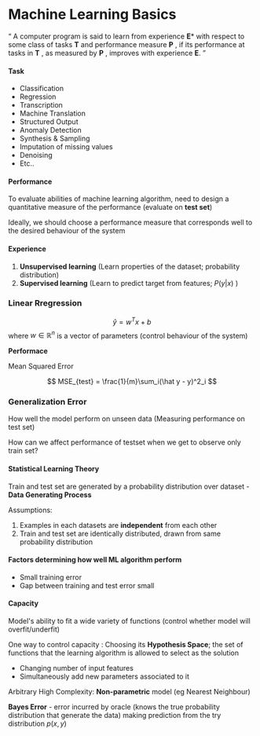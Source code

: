 # Machine Learning Basics

 “ A computer program is said to learn from experience **E*** with respect to some class of tasks **T** and performance measure **P** , if its performance at tasks in **T** , as measured by **P** , improves with experience **E**. ”

#### Task
- Classification
- Regression
- Transcription
- Machine Translation
- Structured Output
- Anomaly Detection
- Synthesis & Sampling
- Imputation of missing values
- Denoising
- Etc..

#### Performance
To evaluate abilities of machine learning algorithm, need to design a quantitative measure of the performance (evaluate on **test set**)

Ideally, we should choose a performance measure that corresponds well to the desired behaviour of the system

#### Experience
1. **Unsupervised learning** (Learn properties of the dataset; probability distribution)
2. **Supervised learning** (Learn to predict target from features; $P(y|x)$ )


### Linear Rregression
$$
\hat y =  w^Tx + b
$$
where $w \in \mathbb{R}^n$ is a vector of parameters (control behaviour of the system)

**Performace**

Mean Squared Error

$$
MSE_{test} = \frac{1}{m}\sum_i(\hat y - y)^2_i
$$


### Generalization Error
How well the model perform on unseen data (Measuring performance on test set)

How can we affect performance of testset when we get to observe only train set?

#### Statistical Learning Theory
Train and test set are generated by a probability distribution over dataset - **Data Generating Process**

Assumptions:
1. Examples in each datasets are **independent** from each other
2. Train and test set are identically distributed, drawn from same probability distribution

#### Factors determining how well ML algorithm perform

- Small training error
- Gap between training and test error small

#### Capacity
Model's ability to fit a wide variety of functions (control whether model will overfit/underfit)  

One way to control capacity : Choosing its **Hypothesis Space**; the set of functions that the learning algorithm is allowed to select as the solution
- Changing number of input features
- Simultaneously add new parameters associated to it

Arbitrary High Complexity: **Non-parametric** model (eg Nearest Neighbour)

**Bayes Error** - error incurred by oracle (knows the true probability distribution that generate the data) making prediction from the try distribution $p(x,y)$
